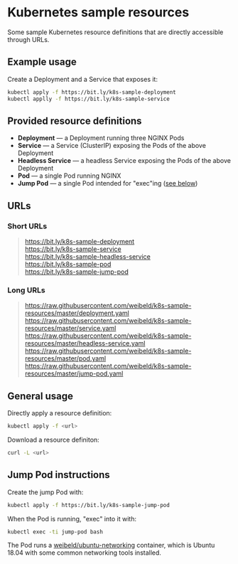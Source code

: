 # Kubernetes sample resources

Some sample Kubernetes resource definitions that are directly accessible through URLs.

## Example usage

Create a Deployment and a Service that exposes it:

```bash
kubectl apply -f https://bit.ly/k8s-sample-deployment
kubectl applly -f https://bit.ly/k8s-sample-service
```

## Provided resource definitions

- **Deployment** — a Deployment running three NGINX Pods
- **Service** — a Service (ClusterIP) exposing the Pods of the above Deployment
- **Headless Service** — a headless Service exposing the Pods of the above Deployment
- **Pod** — a single Pod running NGINX
- **Jump Pod** — a single Pod intended for "exec"ing ([see below](#jump-pod-instructions))

## URLs

### Short URLs

> <https://bit.ly/k8s-sample-deployment><br />
<https://bit.ly/k8s-sample-service><br />
<https://bit.ly/k8s-sample-headless-service><br />
<https://bit.ly/k8s-sample-pod><br />
<https://bit.ly/k8s-sample-jump-pod>

### Long URLs

> <https://raw.githubusercontent.com/weibeld/k8s-sample-resources/master/deployment.yaml><br />
<https://raw.githubusercontent.com/weibeld/k8s-sample-resources/master/service.yaml><br />
<https://raw.githubusercontent.com/weibeld/k8s-sample-resources/master/headless-service.yaml><br />
<https://raw.githubusercontent.com/weibeld/k8s-sample-resources/master/pod.yaml><br />
<https://raw.githubusercontent.com/weibeld/k8s-sample-resources/master/jump-pod.yaml>

## General usage

Directly apply a resource definition:

```bash
kubectl apply -f <url>
```

Download a resource definiton:

```bash
curl -L <url>
```

## Jump Pod instructions

Create the jump Pod with:

```bash
kubectl apply -f https://bit.ly/k8s-sample-jump-pod
```

When the Pod is running, "exec" into it with:

```bash
kubectl exec -ti jump-pod bash
```

The Pod runs a [weibeld/ubuntu-networking](https://github.com/weibeld/docker-ubuntu-networking) container, which is Ubuntu 18.04 with some common networking tools installed.
